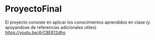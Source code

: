 # ProyectoFinal
El proyecto consiste en aplicar los conocimientos aprendidos en clase (y apoyandose de referencias adicionales utiles)
https://youtu.be/4rC8E612dho 
